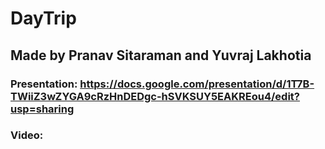 # DayTrip
## Made by Pranav Sitaraman and Yuvraj Lakhotia
### Presentation: https://docs.google.com/presentation/d/1T7B-TWiiZ3wZYGA9cRzHnDEDgc-hSVKSUY5EAKREou4/edit?usp=sharing
### Video: 